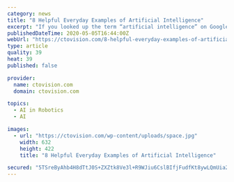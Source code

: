 ```yaml
---
category: news
title: "8 Helpful Everyday Examples of Artificial Intelligence"
excerpt: "If you looked up the term “artificial intelligence” on Google and somehow ended up on this article, or commuted to work using Uber, you made use of AI. There are countless […]"
publishedDateTime: 2020-05-05T16:44:00Z
webUrl: "https://ctovision.com/8-helpful-everyday-examples-of-artificial-intelligence/"
type: article
quality: 39
heat: 39
published: false

provider:
  name: ctovision.com
  domain: ctovision.com

topics:
  - AI in Robotics
  - AI

images:
  - url: "https://ctovision.com/wp-content/uploads/space.jpg"
    width: 632
    height: 422
    title: "8 Helpful Everyday Examples of Artificial Intelligence"

secured: "5TSreByAhb4H8dTtJ0S+ZXZtk8Ve3l+R9WJiu6CslBIfjFudfKt8ywLQmUia2f6OoxFrTWtn/RGMk50FuCgaZVnWoPjiXi00to40XgwSa5+TEHYw7ucdHVSftcekQXzhOPoWQx1fF3aDO/RMahX774ecM4KmPYn8fJyU5Z6O/UnkzfBOvb9acdqGO/ztLPJTbDGR8SUlnilTDRlpZnW16r0T7zFMk9ewdF8qs+pIUcg/Gmoqihjluot6ddqKLInz+SJbBYLHk00SBK5GYzBgZGmK1KDmhv8VKZeOOM4NXAigqjC4k5bt84BSMy4huWar;v9rTyf2lf1UHQ8fPYDvI7g=="
---
```



